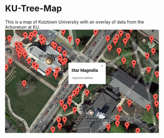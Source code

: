 # KU-Tree-Map
This is a map of Kutztown University with an overlay of data from the Arboretum at KU.
![Alt text](/KUTreeMap.bmp?raw=true "KU Tree Map")
